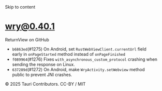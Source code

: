Skip to content
# wry@0.40.1
ReturnView on GitHub
  * `b6863ed`(#1275) On Android, set `RustWebViewClient.currentUrl` field early in `onPageStarted` method instead of `onPageFinished`
  * `f089964`(#1276) Fixes `with_asynchronous_custom_protocol` crashing when sending the response on Linux.
  * `637289d`(#1272) On Android, make `WryActivity.setWebview` method public to prevent JNI crashes.


© 2025 Tauri Contributors. CC-BY / MIT
